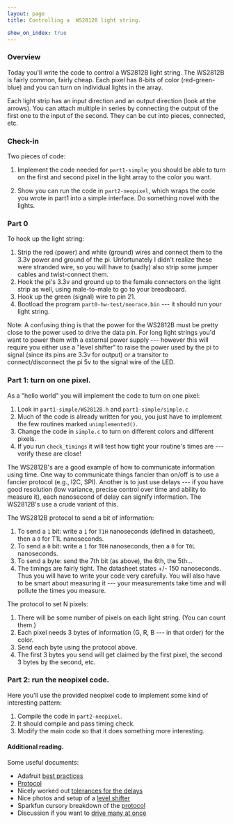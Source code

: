 ```yaml
---
layout: page
title: Controlling a  WS2812B light string.

show_on_index: true
---
```


### Overview

Today you'll write the code to control a WS2812B light string.
The WS2812B is fairly common, fairly cheap.  Each pixel has 8-bits of
color (red-green-blue) and you can turn on individual lights in the array.

Each light strip has an input direction and an output direction (look
at the arrows).  You can attach multiple in series by connecting the
output of the first one to the input of the second.  They can be cut
into pieces, connected, etc.

### Check-in

Two pieces of code:

   1.  Implement the code needed for `part1-simple`; you should be able to turn on 
   the first and second pixel in the light array to the color you want.

   2.  Show you can run the code in `part2-neopixel`, which wraps the code you wrote
   in part1 into a simple interface.   Do something novel with the lights.
   

###  Part 0

To hook up the light string:
   1. Strip the red (power) and white (ground) wires and connect them
      to the 3.3v power and ground of the pi.  Unfortunately I didn't realize these
      were stranded wire, so you will have to (sadly) also strip some jumper cables and
      twist-connect them.
   2. Hook the pi's 3.3v and ground up to the female connectors on the light strip as well,
      using male-to-male to go to your breadboard.
   3. Hook up the green (signal) wire to pin 21.
   4. Bootload the program `part0-hw-test/neorace.bin` --- it should run your light string.

Note: A confusing thing is that the power for the WS2812B must be pretty
close to the power used to drive the data pin.  For long light strings
you'd want to power them with a external power supply --- however this
will require you either use a "level shifter" to raise the power used
by the pi to signal (since its pins are 3.3v for output) or a transitor
to connect/disconnect the pi 5v to the signal wire of the LED.

### Part 1: turn on one pixel.

As a "hello world" you will implement the code to turn on one pixel:
  1. Look in `part1-simple/WS2812B.h` and `part1-simple/simple.c`
  2. Much of the code is already written for you, you just have to 
     implement the few routines marked `unimplemented()`.
  3. Change the code in `simple.c` to turn on different colors and different
     pixels.
  4. If you run `check_timings` it will test how tight your routine's times are --- 
     verify these are close!  

The WS2812B's are a good example of how to communicate information
using time.  One way to communicate things fancier than on/off is to use
a fancier protocol (e.g., I2C, SPI).  Another is to just use delays ---
if you have good resolution (low variance, precise control over time and
ability to measure it), each nanosecond of delay can signify information.
The WS2812B's use a crude variant of this.

The WS2812B protocol to send a bit of information:
  1. To send a `1` bit: write a `1` for `T1H` nanoseconds (defined in datasheet), then a `0`
     for T1L nanoseconds.
  2. To send a `0` bit: write a `1` for `T0H` nanoseconds, then a `0` for `T0L` nanoseconds.
  3. To send a byte: send the 7th bit (as above), the 6th, the 5th...
  4. The timings are fairly tight.  The datasheet states +/- 150 nanoseconds.  Thus
     you will have to write your code very carefully.  You will also have to be 
     smart about measuring it --- your measurements take time and will pollute the 
     times you measure.

The protocol to set N pixels:
  1. There will be some number of pixels on each light string.  (You can count them.)
  2. Each pixel needs 3 bytes of information (G, R, B --- in that order) for the 
     color.
  3. Send each byte using the protocol above.
  4. The first 3 bytes you send will get claimed by the first pixel, the second 3
     bytes by the second, etc.


### Part 2: run the neopixel code.

Here you'll use the provided neopixel code to implement some kind of interesting
pattern:
 1. Compile the code in `part2-neopixel`.  
 2. It should compile and pass timing check.
 3. Modify the main code so that it does something more interesting.


#### Additional reading.


Some useful documents:
  * Adafruit [best practices](https://learn.adafruit.com/adafruit-neopixel-uberguide/best-practices)
  * [Protocol](https://developer.electricimp.com/resources/neopixels)
  * Nicely worked out [tolerances for the delays](https://wp.josh.com/2014/05/13/ws2812-neopixels-are-not-so-finicky-once-you-get-to-know-them/)
  * Nice photos and setup of a [level shifter](https://learn.adafruit.com/neopixel-levelshifter/shifting-levels)
  * Sparkfun cursory breakdown of the [protocol](https://learn.sparkfun.com/tutorials/ws2812-breakout-hookup-guide)
  * Discussion if you want to [drive many at once](https://learn.adafruit.com/adafruit-neopixel-uberguide/basic-connections)


